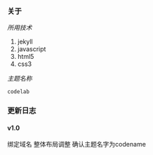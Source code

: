 ### 关于

*所用技术*

1. jekyll
2. javascript
3. html5
4. css3

*主题名称*

	codelab
	

### 更新日志

#### v1.0

绑定域名
整体布局调整
确认主题名字为codename